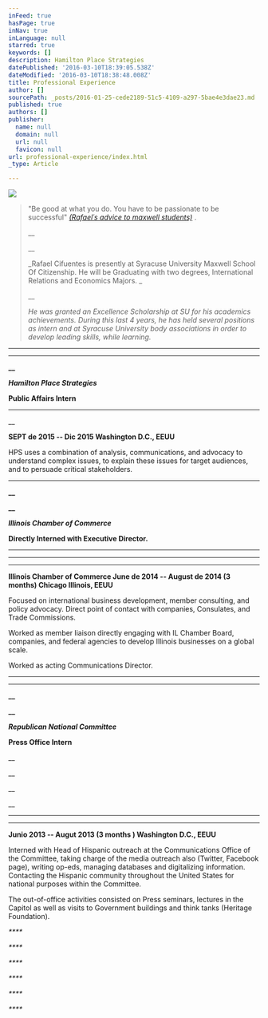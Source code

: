 ```yaml
---
inFeed: true
hasPage: true
inNav: true
inLanguage: null
starred: true
keywords: []
description: Hamilton Place Strategies
datePublished: '2016-03-10T18:39:05.538Z'
dateModified: '2016-03-10T18:38:48.008Z'
title: Professional Experience
author: []
sourcePath: _posts/2016-01-25-cede2189-51c5-4109-a297-5bae4e3dae23.md
published: true
authors: []
publisher:
  name: null
  domain: null
  url: null
  favicon: null
url: professional-experience/index.html
_type: Article

---
```

![](https://s3-us-west-2.amazonaws.com/the-grid-img/p/564280512555ea25283ac524f534de476b24d440.jpg)

> "Be good at what you do. You have to be passionate to be successful" _[(Rafael´s advice to maxwell students)][0]_ .
> 
> __
> 
> __
> 
> _Rafael Cifuentes is presently at Syracuse University Maxwell School Of Citizenship. He will be Graduating with two degrees, International Relations and Economics Majors. _
> 
> __
> 
> _He was granted an Excellence Scholarship at SU for his academics achievements. During this last 4 years, he has held several positions as intern and at Syracuse University body associations in order to develop leading skills, while learning._

****

****

**__**

**_Hamilton Place Strategies_**

**Public  Affairs Intern**

****

__

**SEPT de 2015 -- Dic 2015  Washington D.C., EEUU**

HPS uses a combination of analysis, communications, and advocacy to understand complex issues, to explain these issues for target audiences, and to persuade critical stakeholders. 

****

**__**

**__**

**_Illinois Chamber of Commerce_**

**Directly Interned with Executive Director.**

****

****

****

**Illinois Chamber of Commerce June de 2014 -- August de 2014 (3 months) Chicago Illinois, EEUU**

Focused on international business development, member consulting, and policy advocacy. Direct point of contact with companies, Consulates, and Trade Commissions.

Worked as member liaison directly engaging with IL Chamber Board, companies, and federal agencies to develop Illinois businesses on a global scale.

Worked as acting Communications Director.

****

****

**__**

**__**

**_Republican National Committee_**

**Press Office Intern**

__

__

__

__

****

****

**Junio 2013 -- Augut 2013 (3 months ) Washington D.C., EEUU**

Interned with Head of Hispanic outreach at the Communications Office of the Committee, taking charge of the media outreach also (Twitter, Facebook page), writing op-eds, managing databases and digitalizing information. Contacting the Hispanic community throughout the United States for national purposes within the Committee. 

The out-of-office activities consisted on Press seminars, lectures in the Capitol as well as visits to Government buildings and think tanks (Heritage Foundation).

_****_

_****_

_****_

_****_

_****_

_****_

[0]: http://www.maxwell.syr.edu/DC/DC_Profiles/Rafael_Cifuentes__16,_IR___ECON__16/
